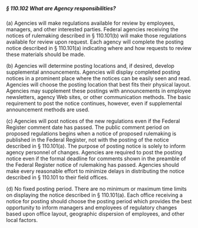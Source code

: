 ##### § 110.102 What are Agency responsibilities? #####

(a) Agencies will make regulations available for review by employees, managers, and other interested parties. Federal agencies receiving the notices of rulemaking described in § 110.101(b) will make those regulations available for review upon request. Each agency will complete the posting notice described in § 110.101(a) indicating where and how requests to review these materials should be made.

(b) Agencies will determine posting locations and, if desired, develop supplemental announcements. Agencies will display completed posting notices in a prominent place where the notices can be easily seen and read. Agencies will choose the posting location that best fits their physical layout. Agencies may supplement these postings with announcements in employee newsletters, agency Web sites, or other communication methods. The basic requirement to post the notice continues, however, even if supplemental announcement methods are used.

(c) Agencies will post notices of the new regulations even if the Federal Register comment date has passed. The public comment period on proposed regulations begins when a notice of proposed rulemaking is published in the Federal Register, not with the posting of the notice described in § 110.101(a). The purpose of posting notice is solely to inform agency personnel of changes. Agencies are required to post the posting notice even if the formal deadline for comments shown in the preamble of the Federal Register notice of rulemaking has passed. Agencies should make every reasonable effort to minimize delays in distributing the notice described in § 110.101 to their field offices.

(d) No fixed posting period. There are no minimum or maximum time limits on displaying the notice described in § 110.101(a). Each office receiving a notice for posting should choose the posting period which provides the best opportunity to inform managers and employees of regulatory changes based upon office layout, geographic dispersion of employees, and other local factors.